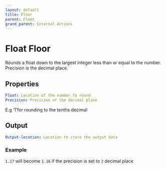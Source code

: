 ```yaml
---
layout: default
title: Floor
parent: Float
grand_parent: Internal Actions
---
```

# Float Floor
Rounds a float down to the largest integer less than or equal to the number. Precision is the decimal place.

## Properties
```yaml
Float: Location of the number to round
Precision: Precision of the decimal place
```
E.g ‘1’for rounding to the tenths decimal

## Output
```yaml
Output-location: Location to store the output data
```

### Example
`1.17` will become `1.16` if the precision is set to `2` decimal place
